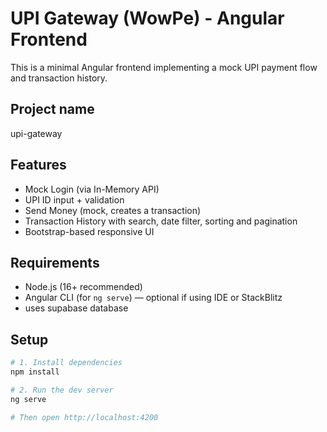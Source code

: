 # UPI Gateway (WowPe) - Angular Frontend

This is a minimal Angular frontend implementing a mock UPI payment flow and transaction history.

## Project name
upi-gateway

## Features
- Mock Login (via In-Memory API)
- UPI ID input + validation
- Send Money (mock, creates a transaction)
- Transaction History with search, date filter, sorting and pagination
- Bootstrap-based responsive UI

## Requirements
- Node.js (16+ recommended)
- Angular CLI (for `ng serve`) — optional if using IDE or StackBlitz
- uses supabase database

## Setup
```bash
# 1. Install dependencies
npm install

# 2. Run the dev server
ng serve

# Then open http://localhost:4200
